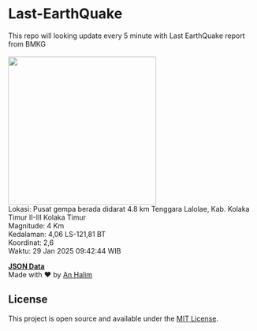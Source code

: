 # Last-EarthQuake
This repo will looking update every 5 minute with Last EarthQuake report from BMKG
<br>
<br>
<img src="undefined" width="300"/>
<br>
Lokasi: Pusat gempa berada didarat 4.8 km Tenggara Lalolae, Kab. Kolaka Timur  II-III Kolaka Timur <br>
Magnitude: 4 Km <br>
Kedalaman: 4,06 LS-121,81 BT <br>
Koordinat: 2,6 <br>
Waktu: 29 Jan 2025 09:42:44 WIB <br>

<a href="./data/data.json">**JSON Data**</a>
<br>
Made with ❤️ by <a href="https://github.com/an-halim">An Halim</a>
## License

This project is open source and available under the [MIT License](LICENSE).
